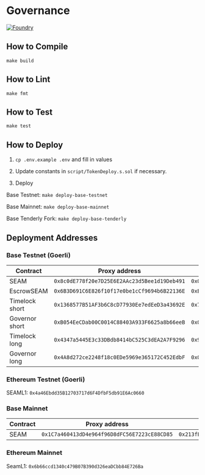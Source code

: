 # Governance

[![Foundry][foundry-badge]][foundry]

[foundry]: https://getfoundry.sh/
[foundry-badge]: https://img.shields.io/badge/Built%20with-Foundry-FFDB1C.svg

## How to Compile

`make build`

## How to Lint

`make fmt`

## How to Test

`make test`

## How to Deploy

1. `cp .env.example .env` and fill in values

2. Update constants in `script/TokenDeploy.s.sol` if necessary.

3. Deploy

Base Testnet: `make deploy-base-testnet`

Base Mainnet: `make deploy-base-mainnet`

Base Tenderly Fork: `make deploy-base-tenderly`

## Deployment Addresses

### Base Testnet (Goerli)
| Contract | Proxy address | Implementation address |
|---|---|---|
|SEAM|`0x8c0dE778f20e7D25E6E2AAc23d5Bee1d19Deb491`|`0x0F2B5682562E3743F68D106CDf9512a9cd70e62e`|
|EscrowSEAM|`0x6B3D691C6E826f10f17e0be1cCf9694b6B22136E`|`0xE74AD7C5b4d60910D0EAe45519e6D79FcC2Ed14f`|
|Timelock short|`0x1368577B51AF3b6C8cD77930Ee7edEeD3a43692E`|`0x7231988D331d54bEeD7D13dBb1b0787b2baC33aE`|
|Governor short|`0xB054EeCDab00C0014C88403A933F6625a8b66eeB`|`0x014ACf0eb966E4dC3ffdfE7B3852AFD5bcD69BF7`|
|Timelock long|`0x4347a5445E3c33DBdb8414bC525C3dEA2A7F9296`|`0x94cBDAe2D67bad72bFCab48D429365cC819BaA3e`|
|Governor long|`0x4A8d272ce2248f18c0EDe5969e365172C452EdbF`|`0x0Aa5E51c34bfc9509A264a48E842591cAC2c8B14`|

### Ethereum Testnet (Goerli)
SEAML1: `0x4a46Ebdd35B12703717d6F4DfbF5db91E6Ac0660`

### Base Mainnet
| Contract | Proxy address | Implementation address |
|---|---|---|
|SEAM|`0x1C7a460413dD4e964f96D8dFC56E7223cE88CD85`|`0x213fB4BBE3BfB56d967459BdB2749b4597513d24`|

### Ethereum Mainnet
SeamL1: `0x6b66ccd1340c479B07B390d326eaDCbb84E726Ba`